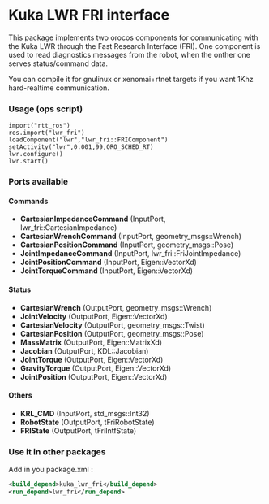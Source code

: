 Kuka LWR FRI interface
=============================

This package implements two orocos components for communicating with the Kuka LWR through the Fast Research Interface (FRI). One component is used to read diagnostics messages from the robot, when the onther one serves status/command data.

You can compile it for gnulinux or xenomai+rtnet targets if you want 1Khz hard-realtime communication.

### Usage (ops script)

```
import("rtt_ros")
ros.import("lwr_fri")
loadComponent("lwr","lwr_fri::FRIComponent")
setActivity("lwr",0.001,99,ORO_SCHED_RT)
lwr.configure()
lwr.start()
```

### Ports available

#### Commands
* **CartesianImpedanceCommand** (InputPort, lwr_fri::CartesianImpedance)
* **CartesianWrenchCommand** (InputPort, geometry_msgs::Wrench)
* **CartesianPositionCommand** (InputPort, geometry_msgs::Pose)
* **JointImpedanceCommand** (InputPort, lwr_fri::FriJointImpedance)
* **JointPositionCommand** (InputPort, Eigen::VectorXd)
* **JointTorqueCommand** (InputPort, Eigen::VectorXd)

#### Status
* **CartesianWrench** (OutputPort, geometry_msgs::Wrench)
* **JointVelocity** (OutputPort, Eigen::VectorXd)
* **CartesianVelocity** (OutputPort, geometry_msgs::Twist)
* **CartesianPosition** (OutputPort, geometry_msgs::Pose)
* **MassMatrix** (OutputPort, Eigen::MatrixXd)
* **Jacobian** (OutputPort, KDL::Jacobian)
* **JointTorque** (OutputPort, Eigen::VectorXd)
* **GravityTorque** (OutputPort, Eigen::VectorXd)
* **JointPosition** (OutputPort, Eigen::VectorXd)
#### Others
* **KRL_CMD** (InputPort, std_msgs::Int32)
* **RobotState** (OutputPort, tFriRobotState)
* **FRIState** (OutputPort, tFriIntfState)

### Use it in other packages

Add in you package.xml : 

```xml
<build_depend>kuka_lwr_fri</build_depend>
<run_depend>lwr_fri</run_depend>
```

